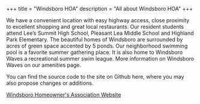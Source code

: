 +++
title = "Windsboro HOA"
description = "All about Windsboro HOA"
+++



We have a convenient location with easy highway access, close proximity to excellent shopping and great local restaurants. Our resident students attend Lee’s Summit High School, Pleasant Lea Middle School and Highland Park Elementary. The beautiful homes of Windsboro are surrounded by acres of green space accented by 5 ponds. Our neighborhood swimming pool is a favorite summer gathering place. It is also home to Windsboro Waves a recreational summer swim league. More information on Windsboro Waves on our amenities page.





You can find the source code to the site on Github here, where you may also propose changes or additions. 

[Windsboro Homeowner's Association Website](https://github.com/anelson425/windsboro-hoa)
